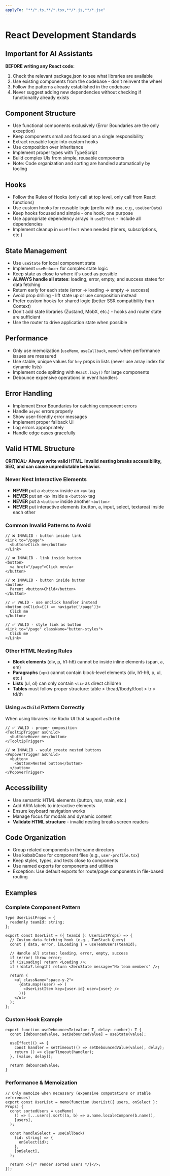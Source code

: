 ```yaml
---
applyTo: "**/*.ts,**/*.tsx,**/*.js,**/*.jsx"
---
```


# React Development Standards

## Important for AI Assistants

**BEFORE writing any React code:**

1. Check the relevant package.json to see what libraries are available
2. Use existing components from the codebase - don't reinvent the wheel
3. Follow the patterns already established in the codebase
4. Never suggest adding new dependencies without checking if functionality already exists

## Component Structure

- Use functional components exclusively (Error Boundaries are the only exception)
- Keep components small and focused on a single responsibility
- Extract reusable logic into custom hooks
- Use composition over inheritance
- Implement proper types with TypeScript
- Build complex UIs from simple, reusable components
- Note: Code organization and sorting are handled automatically by tooling

## Hooks

- Follow the Rules of Hooks (only call at top level, only call from React functions)
- Use custom hooks for reusable logic (prefix with `use`, e.g., `useUserData`)
- Keep hooks focused and simple - one hook, one purpose
- Use appropriate dependency arrays in `useEffect` - include all dependencies
- Implement cleanup in `useEffect` when needed (timers, subscriptions, etc.)

## State Management

- Use `useState` for local component state
- Implement `useReducer` for complex state logic
- Keep state as close to where it's used as possible
- **ALWAYS handle all states**: loading, error, empty, and success states for data fetching
- Return early for each state (error → loading → empty → success)
- Avoid prop drilling - lift state up or use composition instead
- Prefer custom hooks for shared logic (better SSR compatibility than Context)
- Don't add state libraries (Zustand, MobX, etc.) - hooks and router state are sufficient
- Use the router to drive application state when possible

## Performance

- Only use memoization (`useMemo`, `useCallback`, `memo`) when performance issues are measured
- Use stable, unique values for `key` props in lists (never use array index for dynamic lists)
- Implement code splitting with `React.lazy()` for large components
- Debounce expensive operations in event handlers

## Error Handling

- Implement Error Boundaries for catching component errors
- Handle `async` errors properly
- Show user-friendly error messages
- Implement proper fallback UI
- Log errors appropriately
- Handle edge cases gracefully

## Valid HTML Structure

**CRITICAL: Always write valid HTML. Invalid nesting breaks accessibility, SEO, and can cause unpredictable behavior.**

### Never Nest Interactive Elements

- **NEVER** put a `<button>` inside an `<a>` tag
- **NEVER** put an `<a>` inside a `<button>` tag
- **NEVER** put a `<button>` inside another `<button>`
- **NEVER** put interactive elements (button, a, input, select, textarea) inside each other

### Common Invalid Patterns to Avoid

```tsx
// ❌ INVALID - button inside link
<Link to="/page">
  <button>Click me</button>
</Link>

// ❌ INVALID - link inside button
<button>
  <a href="/page">Click me</a>
</button>

// ❌ INVALID - button inside button
<button>
  Parent <button>Child</button>
</button>

// ✅ VALID - use onClick handler instead
<button onClick={() => navigate('/page')}>
  Click me
</button>

// ✅ VALID - style link as button
<Link to="/page" className="button-styles">
  Click me
</Link>
```

### Other HTML Nesting Rules

- **Block elements** (div, p, h1-h6) cannot be inside inline elements (span, a, em)
- **Paragraphs** (`<p>`) cannot contain block-level elements (div, h1-h6, p, ul, etc.)
- **Lists** (ul, ol) can only contain `<li>` as direct children
- **Tables** must follow proper structure: table > thead/tbody/tfoot > tr > td/th

### Using `asChild` Pattern Correctly

When using libraries like Radix UI that support `asChild`:

```tsx
// ✅ VALID - proper composition
<TooltipTrigger asChild>
  <button>Hover me</button>
</TooltipTrigger>

// ❌ INVALID - would create nested buttons
<PopoverTrigger asChild>
  <button>
    <button>Nested button</button>
  </button>
</PopoverTrigger>
```

## Accessibility

- Use semantic HTML elements (button, nav, main, etc.)
- Add ARIA labels to interactive elements
- Ensure keyboard navigation works
- Manage focus for modals and dynamic content
- **Validate HTML structure** - invalid nesting breaks screen readers

## Code Organization

- Group related components in the same directory
- Use kebabCase for component files (e.g., `user-profile.tsx`)
- Keep styles, types, and tests close to components
- Use named exports for components and utilities
- Exception: Use default exports for route/page components in file-based routing

## Examples

### Complete Component Pattern

```tsx
type UserListProps = {
  readonly teamId: string;
};

export const UserList = ({ teamId }: UserListProps) => {
  // Custom data-fetching hook (e.g., TanStack Query)
  const { data, error, isLoading } = useTeamUsers(teamId);

  // Handle all states: loading, error, empty, success
  if (error) throw error;
  if (isLoading) return <Loading />;
  if (!data?.length) return <ZeroState message="No team members" />;

  return (
    <ul className="space-y-2">
      {data.map((user) => (
        <UserListItem key={user.id} user={user} />
      ))}
    </ul>
  );
};
```

### Custom Hook Example

```tsx
export function useDebounce<T>(value: T, delay: number): T {
  const [debouncedValue, setDebouncedValue] = useState(value);

  useEffect(() => {
    const handler = setTimeout(() => setDebouncedValue(value), delay);
    return () => clearTimeout(handler);
  }, [value, delay]);

  return debouncedValue;
}
```

### Performance & Memoization

```tsx
// Only memoize when necessary (expensive computations or stable references)
export const UserList = memo(function UserList({ users, onSelect }: Props) {
  const sortedUsers = useMemo(
    () => [...users].sort((a, b) => a.name.localeCompare(b.name)),
    [users],
  );

  const handleSelect = useCallback(
    (id: string) => {
      onSelect(id);
    },
    [onSelect],
  );

  return <>{/* render sorted users */}</>;
});
```
